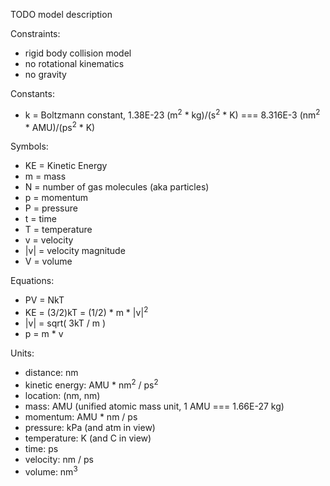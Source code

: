 TODO model description

Constraints:
 
* rigid body collision model
* no rotational kinematics
* no gravity

Constants:

* k = Boltzmann constant, 1.38E-23 (m<sup>2</sup> * kg)/(s<sup>2</sup> * K) === 8.316E-3 (nm<sup>2</sup> * AMU)/(ps<sup>2</sup> * K)

Symbols:

* KE = Kinetic Energy
* m = mass
* N = number of gas molecules (aka particles)
* p = momentum
* P = pressure
* t = time
* T = temperature
* v = velocity
* |v| = velocity magnitude
* V = volume
 
Equations:

* PV = NkT
* KE = (3/2)kT = (1/2) * m * |v|<sup>2</sup>
* |v| = sqrt( 3kT / m )
* p = m * v

Units:

* distance: nm
* kinetic energy: AMU * nm<sup>2</sup> / ps<sup>2</sup>
* location: (nm, nm)
* mass: AMU (unified atomic mass unit, 1 AMU === 1.66E-27 kg)
* momentum: AMU * nm / ps
* pressure: kPa (and atm in view)
* temperature: K (and C in view)
* time: ps
* velocity: nm / ps
* volume: nm<sup>3</sup>
